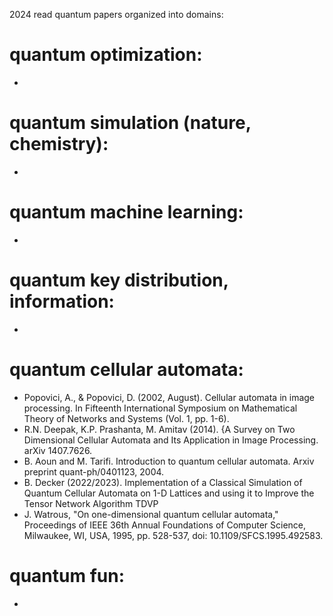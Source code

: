 2024 read quantum papers organized into domains:
# quantum optimization:
  -
# quantum simulation (nature, chemistry):
  -
# quantum machine learning:
  -
# quantum key distribution, information:
  -
# quantum cellular automata:
  - Popovici, A., & Popovici, D. (2002, August). Cellular automata in image processing. In Fifteenth International Symposium on Mathematical Theory of Networks and Systems (Vol. 1, pp. 1-6).
  - R.N. Deepak, K.P. Prashanta, M. Amitav (2014). {A Survey on Two Dimensional Cellular Automata and Its Application in Image Processing. arXiv 1407.7626.
  - B. Aoun and M. Tarifi. Introduction to quantum cellular automata. Arxiv preprint quant-ph/0401123, 2004.
  - B. Decker (2022/2023). Implementation of a Classical Simulation of Quantum Cellular Automata on 1-D Lattices and using it to Improve the Tensor Network Algorithm TDVP
  - J. Watrous, "On one-dimensional quantum cellular automata," Proceedings of IEEE 36th Annual Foundations of Computer Science, Milwaukee, WI, USA, 1995, pp. 528-537, doi: 10.1109/SFCS.1995.492583.
# quantum fun:
  -
